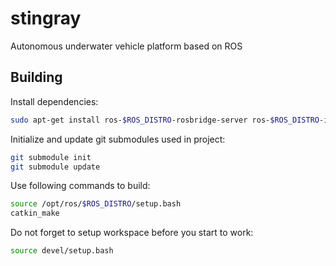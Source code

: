 # stingray
Autonomous underwater vehicle platform based on ROS

## Building
Install dependencies:
```bash
sudo apt-get install ros-$ROS_DISTRO-rosbridge-server ros-$ROS_DISTRO-image-view ros-$ROS_DISTRO-actionlib ros-$ROS_DISTRO-smach ros-$ROS_DISTRO-smach-viewer
```
Initialize and update git submodules used in project:
```bash
git submodule init
git submodule update
```
Use following commands to build:
```bash
source /opt/ros/$ROS_DISTRO/setup.bash
catkin_make
```
Do not forget to setup workspace before you start to work:
```bash
source devel/setup.bash
```
